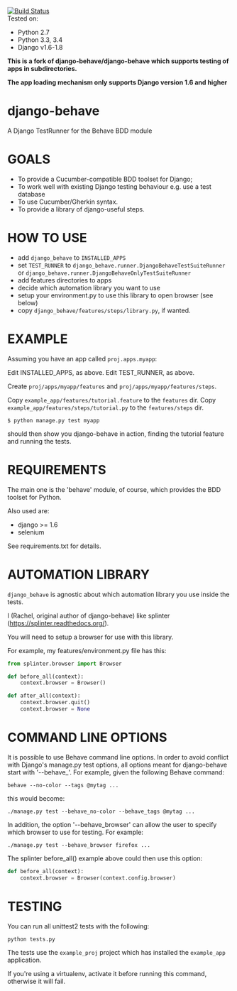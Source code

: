 [![Build Status](https://travis-ci.org/django-behave/django-behave.svg?branch=master)](https://travis-ci.org/django-behave/django-behave)  
Tested on:
- Python 2.7 
- Python 3.3, 3.4 
- Django v1.6-1.8


**This is a fork of django-behave/django-behave which supports testing of apps in subdirectories.**

**The app loading mechanism only supports Django version 1.6 and higher**

django-behave
=============

A Django TestRunner for the Behave BDD module

GOALS
=====

- To provide a Cucumber-compatible BDD toolset for Django;
- To work well with existing Django testing behaviour e.g. use a test database
- To use Cucumber/Gherkin syntax.
- To provide a library of django-useful steps.

HOW TO USE
==========

- add `django_behave` to `INSTALLED_APPS`
- set `TEST_RUNNER` to `django_behave.runner.DjangoBehaveTestSuiteRunner`
  or `django_behave.runner.DjangoBehaveOnlyTestSuiteRunner`
- add features directories to apps
- decide which automation library you want to use
- setup your environment.py to use this library to open browser (see below)
- copy `django_behave/features/steps/library.py`, if wanted.

EXAMPLE
=======

Assuming you have an app called `proj.apps.myapp`:

Edit INSTALLED_APPS, as above.
Edit TEST_RUNNER, as above.

Create `proj/apps/myapp/features` and `proj/apps/myapp/features/steps`.

Copy `example_app/features/tutorial.feature` to the `features` dir.
Copy `example_app/features/steps/tutorial.py` to the `features/steps` dir.

```
$ python manage.py test myapp
```

should then show you django-behave in action, finding the tutorial feature
and running the tests.

REQUIREMENTS
============

The main one is the 'behave' module, of course, which provides the BDD toolset for Python.

Also used are:
- django >= 1.6
- selenium

See requirements.txt for details.

AUTOMATION LIBRARY
==================

`django_behave` is agnostic about which automation library you use inside the tests.

I (Rachel, original author of django-behave) like splinter (https://splinter.readthedocs.org/).

You will need to setup a browser for use with this library.

For example, my features/environment.py file has this:

```py
from splinter.browser import Browser

def before_all(context):
    context.browser = Browser()

def after_all(context):
    context.browser.quit()
    context.browser = None
```

COMMAND LINE OPTIONS
====================

It is possible to use Behave command line options.  In order to avoid conflict
with Django's manage.py test options, all options meant for django-behave start
with '--behave_'.  For example, given the following Behave command:

    behave --no-color --tags @mytag ...
    
this would become:

    ./manage.py test --behave_no-color --behave_tags @mytag ...
    
In addition, the option '--behave_browser' can allow the user to specify which
browser to use for testing.  For example:

    ./manage.py test --behave_browser firefox ...

The splinter before_all() example above could then use this option:

```py
def before_all(context):
    context.browser = Browser(context.config.browser)
```

TESTING
=======

You can run all unittest2 tests with the following:

    python tests.py

The tests use the `example_proj` project which has installed the `example_app` application.

If you're using a virtualenv, activate it before running this command, otherwise it will fail.

